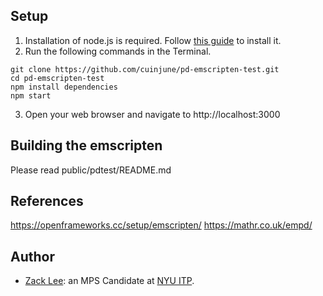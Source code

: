 ## Setup
1. Installation of node.js is required. Follow [this guide](https://github.com/itp-dwd/2020-spring/blob/master/guides/installing-nodejs.md) to install it.
2. Run the following commands in the Terminal.
```
git clone https://github.com/cuinjune/pd-emscripten-test.git
cd pd-emscripten-test
npm install dependencies
npm start
```
3. Open your web browser and navigate to http://localhost:3000

## Building the emscripten
Please read public/pdtest/README.md

## References
https://openframeworks.cc/setup/emscripten/
https://mathr.co.uk/empd/

## Author
* [Zack Lee](https://www.cuinjune.com/about): an MPS Candidate at [NYU ITP](https://itp.nyu.edu).
